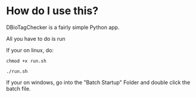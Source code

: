# How do I use this?
DBioTagChecker is a fairly simple Python app.

All you have to do is run 

If your on linux, do:
```
chmod +x run.sh

./run.sh
```

If your on windows, go into the "Batch Startup" Folder and double click the batch file.

